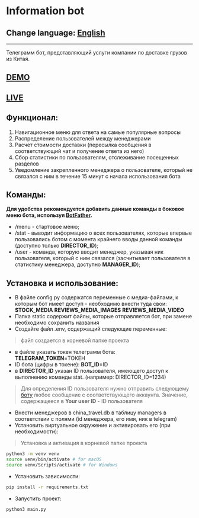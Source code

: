 # Information bot
## Change language: [English](README.en.md)
***
Телеграмм бот, представляющий услуги компании по доставке грузов из Китая. 
## [DEMO](README.demo.md)
## [LIVE](https://t.me/ChinaTrevel_bot)
## Функционал:
1. Навигационное меню для ответа на самые популярные вопросы
2. Распределение пользователей между менеджерами
3. Расчет стоимости доставки (пересылка сообщения в соответствующий чат и получение ответа из него)
4. Сбор статистики по пользователям, отслеживание посещенных разделов
5. Уведомление закрепленного менеджера о пользователе, который не связался с ним в течение 15 минут с начала использования бота
## Команды:
**Для удобства рекомендуется добавить данные команды в боковое меню бота, используя [BotFather](https://t.me/BotFather).**
- /menu - стартовое меню;
- /stat - выводит информацию о всех пользователях, которые впервые пользовались ботом с момента крайнего вводы данной команды (доступно только **DIRECTOR_ID**);
- /user - команда, которую вводит менеджер, указывая ник пользователя, который с ним связался (засчитывает пользователя в статистику менеджера, доступно **MANAGER_ID**);
## Установка и использование:
- В файле config.py содержатся переменные с медиа-файлами, к которым бот имеет доступ - необходимо внести туда свои:
**STOCK_MEDIA**
**REVIEWS_MEDIA_IMAGES**
**REVIEWS_MEDIA_VIDEO**
- Папка static содержит файлы, которые отправляется бот, при замене необходимо сохранить названия
- Создайте файл .env, содержащий следующие переменные:
> файл создается в корневой папке проекта
  - в файле указать токен телеграмм бота:\
  **TELEGRAM_TOKEN**=ТОКЕН
  - ID бота (цифры в токене):
  **BOT_ID**=ID
  - в **DIRECTOR_ID** указан ID пользователя, имеющего доступ к выполнению команды stat. (например: DIRECTOR_ID=1234)
> Для определения ID пользователя нужно отправить следующему [боту](https://t.me/getmyid_bot) любое сообщение с соответствующего аккаунта. Значение, содержащееся в **Your user ID** - ID пользователя
- Внести менеджеров в china_travel.db в таблицу managers в соответствии с полями (id  менеджера, его имя, ник в telegram)
- Установить виртуальное окружение и активировать его (при необходимости):
> Установка и активация в корневой папке проекта
```sh
python3 -m venv venv
source venv/bin/activate # for macOS
source venv/Scripts/activate # for Windows
```
- Установить зависимости:
```sh
pip install -r requirements.txt
```
- Запустить проект:
```sh
python3 main.py
```
